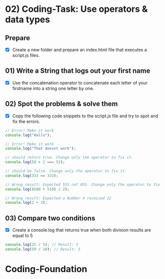 # 02) Coding-Task: Use operators & data types

## Prepare

- [x] Create a new folder and prepare an index.html file that executes a script.js files.

## 01) Write a String that logs out your first name

- [x] Use the concatenation operator to concatenate each letter of your firstname into a string one letter by one.

## 02) Spot the problems & solve them

- [x] Copy the following code snippets to the script.js file and try to spot and fix the errors.

```js
// Error! Make it work
console.log("Hallo");
```

```js
// Error! Make it work
console.log("That doesnt work");
```

```js
// should return true. Change only the operator to fix it.
console.log(50 + 2 === 52);
```

```js
// should be false. Change only the operator to fix it.
console.log(333 == 333);
```

```js
// Wrong result: Expected 555 not 855. Change only the operator to fix it.
console.log((600 + 510) / 2);
```

```js
// Wrong result: Expected a Number 4 received 22
console.log(2 + 2);
```

## 03) Compare two conditions

- [x] Create a console.log that returns true when both division results are equal to 5

```js
console.log(25 / 5); // Result: 5
console.log(50 / 10); // Result: 5
```
# Coding-Foundation
